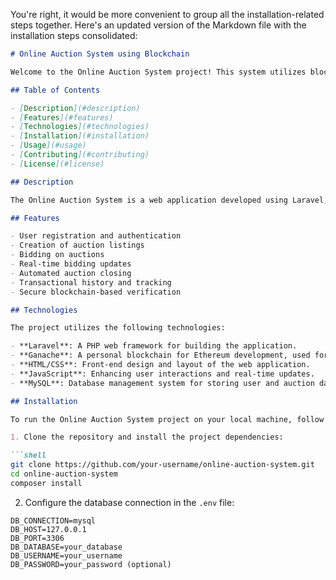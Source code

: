 You're right, it would be more convenient to group all the installation-related steps together. Here's an updated version of the Markdown file with the installation steps consolidated:

```markdown
# Online Auction System using Blockchain

Welcome to the Online Auction System project! This system utilizes blockchain technology to create a secure and transparent platform for conducting online auctions.

## Table of Contents

- [Description](#description)
- [Features](#features)
- [Technologies](#technologies)
- [Installation](#installation)
- [Usage](#usage)
- [Contributing](#contributing)
- [License](#license)

## Description

The Online Auction System is a web application developed using Laravel, a popular PHP framework. It provides a platform for users to create and participate in auctions. The system leverages blockchain technology, specifically Ethereum, to ensure the immutability and transparency of the bidding process, making it highly secure and trustworthy.

## Features

- User registration and authentication
- Creation of auction listings
- Bidding on auctions
- Real-time bidding updates
- Automated auction closing
- Transactional history and tracking
- Secure blockchain-based verification

## Technologies

The project utilizes the following technologies:

- **Laravel**: A PHP web framework for building the application.
- **Ganache**: A personal blockchain for Ethereum development, used for local development and testing.
- **HTML/CSS**: Front-end design and layout of the web application.
- **JavaScript**: Enhancing user interactions and real-time updates.
- **MySQL**: Database management system for storing user and auction data.

## Installation

To run the Online Auction System project on your local machine, follow these steps:

1. Clone the repository and install the project dependencies:

```shell
git clone https://github.com/your-username/online-auction-system.git
cd online-auction-system
composer install
```

2. Configure the database connection in the `.env` file:

```shell
DB_CONNECTION=mysql
DB_HOST=127.0.0.1
DB_PORT=3306
DB_DATABASE=your_database
DB_USERNAME=your_username
DB_PASSWORD=your_password (optional)
```
